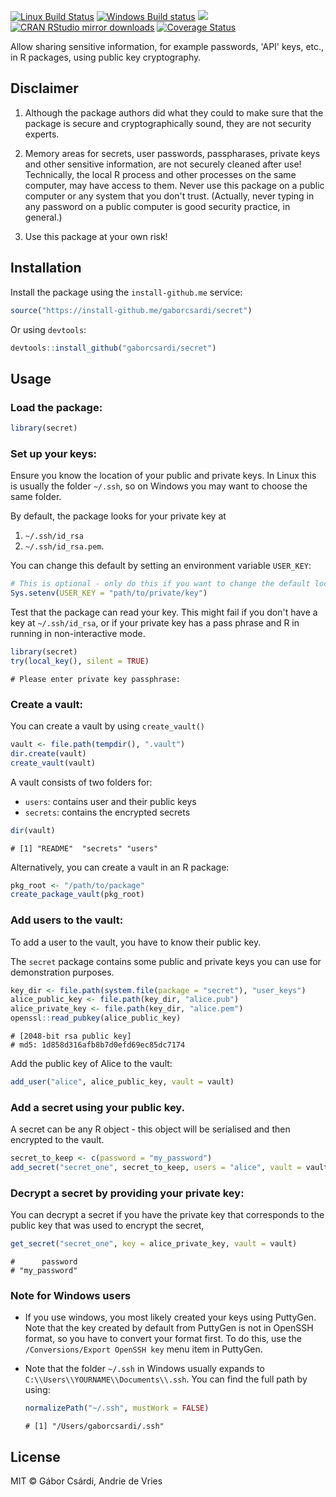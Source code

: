 


[![Linux Build Status](https://travis-ci.org/gaborcsardi/secret.svg?branch=master)](https://travis-ci.org/gaborcsardi/secret)
[![Windows Build status](https://ci.appveyor.com/api/projects/status/github/gaborcsardi/secret?svg=true)](https://ci.appveyor.com/project/gaborcsardi/secret)
[![](http://www.r-pkg.org/badges/version/secret)](http://www.r-pkg.org/pkg/secret)
[![CRAN RStudio mirror downloads](http://cranlogs.r-pkg.org/badges/secret)](http://www.r-pkg.org/pkg/secret)
[![Coverage Status](https://img.shields.io/codecov/c/github/gaborcsardi/secret/master.svg)](https://codecov.io/github/gaborcsardi/secret?branch=master)

Allow sharing sensitive information, for example passwords, 'API' keys,
etc., in R packages, using public key cryptography.

## Disclaimer

1. Although the package authors did what they could to make sure that
   the package is secure and cryptographically sound, they are not
   security experts.

2. Memory areas for secrets, user passwords, passpharases, private keys and
   other sensitive information, are not securely cleaned after use!
   Technically, the local R process and other processes on the same
   computer, may have access to them. Never use this package on a public
   computer or any system that you don't trust. (Actually, never typing in
   any password on a public computer is good security practice, in general.)

3. Use this package at your own risk!

## Installation

Install the package using the `install-github.me` service:


```r
source("https://install-github.me/gaborcsardi/secret")
```
    
Or using `devtools`:


```r
devtools::install_github("gaborcsardi/secret")
```


## Usage



### Load the package:


```r
library(secret)
```

### Set up your keys:

Ensure you know the location of your public and private keys. In Linux this is usually the folder `~/.ssh`, so on Windows you may want to choose the same folder.

By default, the package looks for your private key at 

1. `~/.ssh/id_rsa`
1. `~/.ssh/id_rsa.pem`.

You can change this default by setting an environment variable `USER_KEY`:


```r
# This is optional - only do this if you want to change the default location
Sys.setenv(USER_KEY = "path/to/private/key")
```

Test that the package can read your key. This might fail if you don't have a key at `~/.ssh/id_rsa`, or if your private key has a pass phrase and R in running in non-interactive mode.


```r
library(secret)
try(local_key(), silent = TRUE)
```

```
# Please enter private key passphrase:
```

### Create a vault:

You can create a vault by using `create_vault()`


```r
vault <- file.path(tempdir(), ".vault")
dir.create(vault)
create_vault(vault)
```

A vault consists of two folders for:

* `users`: contains user and their public keys
* `secrets`: contains the encrypted secrets


```r
dir(vault)
```

```
# [1] "README"  "secrets" "users"
```

Alternatively, you can create a vault in an R package:


```r
pkg_root <- "/path/to/package"
create_package_vault(pkg_root)
```


### Add users to the vault:

To add a user to the vault, you have to know their public key.

The `secret` package contains some public and private keys you can use for demonstration purposes.


```r
key_dir <- file.path(system.file(package = "secret"), "user_keys")
alice_public_key <- file.path(key_dir, "alice.pub")
alice_private_key <- file.path(key_dir, "alice.pem")
openssl::read_pubkey(alice_public_key)
```

```
# [2048-bit rsa public key]
# md5: 1d858d316afb8b7d0efd69ec85dc7174
```

Add the public key of Alice to the vault:


```r
add_user("alice", alice_public_key, vault = vault)
```
    

### Add a secret using your public key.

A secret can be any R object - this object will be serialised and then encrypted to the vault.


```r
secret_to_keep <- c(password = "my_password")
add_secret("secret_one", secret_to_keep, users = "alice", vault = vault)
```


### Decrypt a secret by providing your private key:

You can decrypt a secret if you have the private key that corresponds to the public key that was used to encrypt the secret,


```r
get_secret("secret_one", key = alice_private_key, vault = vault)
```

```
#      password 
# "my_password"
```


### Note for Windows users

  * If you use windows, you most likely created your keys using PuttyGen. Note that the key created by default from PuttyGen is not in OpenSSH format, so you have to convert your format first. To do this, use the  `/Conversions/Export OpenSSH key` menu item in  PuttyGen.
  
  * Note that the folder `~/.ssh` in Windows usually expands to `C:\\Users\\YOURNAME\\Documents\\.ssh`. You can find the full path by using:

    
    ```r
    normalizePath("~/.ssh", mustWork = FALSE)
    ```
    
    ```
    # [1] "/Users/gaborcsardi/.ssh"
    ```




## License

MIT © Gábor Csárdi, Andrie de Vries

